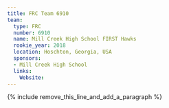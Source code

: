 ```yaml
---
title: FRC Team 6910
team:
  type: FRC
  number: 6910
  name: Mill Creek High School FIRST Hawks
  rookie_year: 2018
  location: Hoschton, Georgia, USA
  sponsors:
  - Mill Creek High School
  links:
    Website:
---
```


{% include remove_this_line_and_add_a_paragraph %}